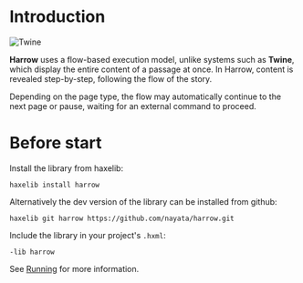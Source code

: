# Introduction

![Twine](/twine.png "Twine")

**Harrow** uses a flow-based execution model, unlike systems such as **Twine**, which display the entire content of a passage at once. In Harrow, content is revealed step-by-step, following the flow of the story.

Depending on the page type, the flow may automatically continue to the next page or pause, waiting for an external command to proceed.


# Before start

Install the library from haxelib:

```
haxelib install harrow
```

Alternatively the dev version of the library can be installed from github:

```
haxelib git harrow https://github.com/nayata/harrow.git
```

Include the library in your project's `.hxml`:

```
-lib harrow
```


See [Running](Running.md) for more information.
